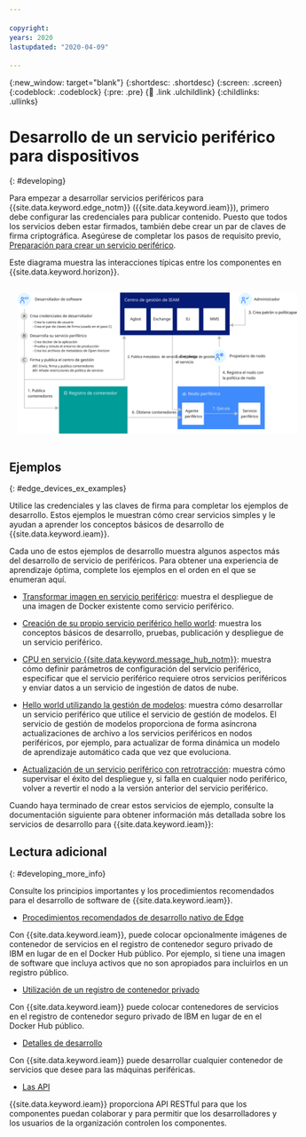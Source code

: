 ```yaml
---

copyright:
years: 2020
lastupdated: "2020-04-09"

---
```


{:new_window: target="blank"}
{:shortdesc: .shortdesc}
{:screen: .screen}
{:codeblock: .codeblock}
{:pre: .pre}
{:child: .link .ulchildlink}
{:childlinks: .ullinks}

# Desarrollo de un servicio periférico para dispositivos
{: #developing}

Para empezar a desarrollar servicios periféricos para {{site.data.keyword.edge_notm}} ({{site.data.keyword.ieam}}), primero debe configurar las credenciales para publicar contenido. Puesto que todos los servicios deben estar firmados, también debe crear un par de claves de firma criptográfica. Asegúrese de completar los pasos de requisito previo, [Preparación para crear un servicio periférico](service_containers.md).

Este diagrama muestra las interacciones típicas entre los componentes en {{site.data.keyword.horizon}}.

<img src="../images/edge/03a_Developing_edge_service_for_device.svg" style="margin: 3%" alt="Dispositivos periféricos"> 

## Ejemplos
{: #edge_devices_ex_examples}

Utilice las credenciales y las claves de firma para completar los ejemplos de desarrollo. Estos ejemplos le muestran cómo crear servicios simples y le ayudan a aprender los conceptos básicos de desarrollo de {{site.data.keyword.ieam}}.

Cada uno de estos ejemplos de desarrollo muestra algunos aspectos más del desarrollo de servicio de periféricos. Para obtener una experiencia de aprendizaje óptima, complete los ejemplos en el orden en el que se enumeran aquí.

* [Transformar imagen en servicio periférico](transform_image.md): muestra el despliegue de una imagen de Docker existente como servicio periférico.

* [Creación de su propio servicio periférico hello world](developingstart_example.md): muestra los conceptos básicos de desarrollo, pruebas, publicación y despliegue de un servicio periférico.

* [CPU en servicio {{site.data.keyword.message_hub_notm}}](cpu_msg_example.md): muestra cómo definir parámetros de configuración del servicio periférico, especificar que el servicio periférico requiere otros servicios periféricos y enviar datos a un servicio de ingestión de datos de nube.

* [Hello world utilizando la gestión de modelos](model_management_system.md): muestra cómo desarrollar un servicio periférico que utilice el servicio de gestión de modelos. El servicio de gestión de modelos proporciona de forma asíncrona actualizaciones de archivo a los servicios periféricos en nodos periféricos, por ejemplo, para actualizar de forma dinámica un modelo de aprendizaje automático cada que vez que evoluciona.

* [Actualización de un servicio periférico con
retrotracción](../using_edge_services/service_rollbacks.md): muestra cómo supervisar el éxito del despliegue y, si falla en cualquier nodo periférico,
volver a revertir el nodo a la versión anterior del servicio periférico.

Cuando haya terminado de crear estos servicios de ejemplo, consulte la documentación siguiente para obtener información más detallada sobre los servicios de desarrollo para {{site.data.keyword.ieam}}:

## Lectura adicional
{: #developing_more_info}

Consulte los principios importantes y los procedimientos recomendados para el desarrollo de software de {{site.data.keyword.ieam}}.

* [Procedimientos recomendados de desarrollo nativo de Edge](best_practices.md)

Con {{site.data.keyword.ieam}}, puede colocar opcionalmente imágenes de contenedor de servicios en el registro de contenedor seguro privado de IBM en lugar de en el Docker Hub público. Por ejemplo, si tiene una imagen de software que incluya activos que no son apropiados para incluirlos en un registro público.

* [Utilización de un registro de contenedor privado](container_registry.md)

Con {{site.data.keyword.ieam}} puede colocar contenedores de servicios en el registro de contenedor seguro privado de IBM en lugar de en el Docker Hub público.

* [Detalles de desarrollo ](developing_details.md)

Con {{site.data.keyword.ieam}} puede desarrollar cualquier contenedor de servicios que desee para las máquinas periféricas.

* [Las API](../api/edge_rest_apis.md)

{{site.data.keyword.ieam}} proporciona API RESTful para que los componentes puedan colaborar y para permitir que los desarrolladores y los usuarios de la organización controlen los componentes.
